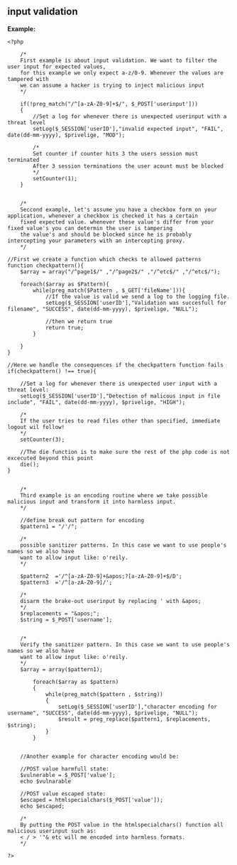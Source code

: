 
input validation
-------

**Example:**
   

    <?php
       
        /*
     	First example is about input validation. We want to filter the user input for expected values, 
     	for this example we only expect a-z/0-9. Whenever the values are tampered with
        we can assume a hacker is trying to inject malicious input
     	*/
     	
     	if(!preg_match("/^[a-zA-Z0-9]+$/", $_POST['userinput']))
     	{
     		//Set a log for whenever there is unexpected userinput with a threat level
			setLog($_SESSION['userID'],"invalid expected input", "FAIL", date(dd-mm-yyyy), $privelige, "MOD");
     	
     		/*
			Set counter if counter hits 3 the users session must terminated
			After 3 session terminations the user acount must be blocked
			*/
			setCounter(1);
     	}
     
     
        /*
        Seccond example, let's assume you have a checkbox form on your application, whenever a checkbox is checked it has a certain
        fixed expected value. whenever these value's differ from your fixed value's you can determin the user is tampering
        the value's and should be blocked since he is probably intercepting your parameters with an intercepting proxy. 
        */
	
	//First we create a function which checks te allowed patterns
	function checkpattern(){
		$array = array("/^page1$/" ,"/^page2$/" ,"/^etc$/" ,"/^etc$/");
	
		foreach($array as $Pattern){
			while(preg_match($Pattern , $_GET['fileName'])){		
				//If the value is valid we send a log to the logging file.        
				setLog($_SESSION['userID'],"Validation was succesfull for filename", "SUCCESS", date(dd-mm-yyyy), $privelige, "NULL"); 
			
				//then we return true      			
				return true;
			}

		}
	}
	
	//Here we handle the consequences if the checkpattern function fails
	if(checkpattern() !== true){
		
		//Set a log for whenever there is unexpected user input with a threat level:
		setLog($_SESSION['userID'],"Detection of malicous input in file include", "FAIL", date(dd-mm-yyyy), $privelige, "HIGH");
		
		/*
		If the user tries to read files other than specified, immediate logout wil follow!
		*/
		setCounter(3);
					
		//The die function is to make sure the rest of the php code is not excecuted beyond this point
		die(); 
	}
	
        
        /*
        Third example is an encoding routine where we take possible malicious input and transform it into harmless input.
        */
        
        //define break out pattern for encoding
		$pattern1 = "/'/";

		/* 
		possible sanitizer patterns. In this case we want to use people's names so we also have
		want to allow input like: o'reily.
		*/

		$pattern2  ='/^[a-zA-Z0-9]+&apos;?[a-zA-Z0-9]+$/D';
		$pattern3  ='/^[a-zA-Z0-9]/';
				
		/*
		disarm the brake-out userinput by replacing ' with &apos;
		*/		
		$replacements = "&apos;";
		$string = $_POST['username'];
		
		
		/*
		Verify the sanitizer pattern. In this case we want to use people's names so we also have
		want to allow input like: o'reily.
		*/
		$array = array($pattern1);
		
			foreach($array as $pattern)
			{	
				while(preg_match($pattern , $string))
				{
					setLog($_SESSION['userID'],"character encoding for username", "SUCCESS", date(dd-mm-yyyy), $privelige, "NULL");
					$result = preg_replace($pattern1, $replacements, $string);					
				}		
			}
		
		
		//Another example for character encoding would be: 
		
		//POST value harmfull state:
		$vulnerable = $_POST['value'];
		echo $vulnarable

		//POST value escaped state:
		$escaped = htmlspecialchars($_POST['value']);
		echo $escaped;
		
		/*
		By putting the POST value in the htmlspecialchars() function all malicious userinput such as:
		< / > '"& etc will me encoded into harmless formats.
		*/
        
    ?>